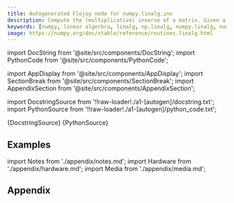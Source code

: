 ```yaml
---
title: Autogenerated Flojoy node for numpy.linalg.inv
description: Compute the (multiplicative) inverse of a matrix. Given a square matrix `a`, return the matrix `ainv` satisfying ``dot(a, ainv) = dot(ainv, a) = eye(a.shape[0])``.
keywords: [numpy, linear algerbra, linalg, np.linalg, numpy.linalg, numpy.linalg.inv]
image: https://numpy.org/doc/stable/reference/routines.linalg.html
---
```


[//]: # (Custom component imports)

import DocString from '@site/src/components/DocString';
import PythonCode from '@site/src/components/PythonCode';

import AppDisplay from '@site/src/components/AppDisplay';
import SectionBreak from '@site/src/components/SectionBreak';
import AppendixSection from '@site/src/components/AppendixSection';

[//]: # (Docstring)

import DocstringSource from '!!raw-loader!./a1-[autogen]/docstring.txt';
import PythonSource from '!!raw-loader!./a1-[autogen]/python_code.txt';


<DocString>{DocstringSource}</DocString>
<PythonCode GLink='NUMPY/linalg/INV/INV.py'>{PythonSource}</PythonCode>


<SectionBreak />

    

[//]: # (Examples)

## Examples

<AppDisplay 
  GLink='NUMPY/linalg/INV'
  nodeLabel='INV'>
</AppDisplay>

<SectionBreak />

    

[//]: # (Appendix)

import Notes from './appendix/notes.md';
import Hardware from './appendix/hardware.md';
import Media from './appendix/media.md';

## Appendix

<AppendixSection index={0} folderPath='nodes/NUMPY/linalg/INV/appendix/'><Notes /></AppendixSection>
<AppendixSection index={1} folderPath='nodes/NUMPY/linalg/INV/appendix/'><Hardware /></AppendixSection>
<AppendixSection index={2} folderPath='nodes/NUMPY/linalg/INV/appendix/'><Media /></AppendixSection>


